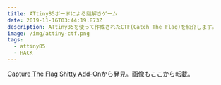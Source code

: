 ```yaml
---
title: ATtiny85ボードによる謎解きゲーム
date: 2019-11-16T03:44:19.873Z
description: ATtiny85を使って作成されたCTF(Catch The Flag)を紹介します。
image: /img/attiny-ctf.png
tags:
  - attiny85
  - HACK
---
```

[Capture The Flag Shitty Add-On](https://blog.wokwi.com/capture-the-flag-shitty-add-on/)から発見。画像もここから転載。
